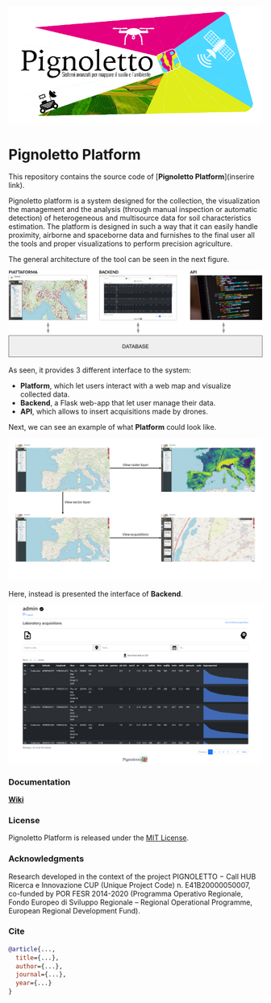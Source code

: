 ![Pignoletto](images/logo.jpg)
# Pignoletto Platform

This repository contains the source code of [**Pignoletto Platform**](inserire link).

Pignoletto platform is a system designed for the collection, the visualization the
management and the analysis (through manual inspection or automatic detection) of heterogeneous
and multisource data for soil characteristics estimation. The platform is designed in such a way that
it can easily handle proximity, airborne and spaceborne data and furnishes to the final user all the
tools and proper visualizations to perform precision agriculture.

The general architecture of the tool can be seen in the next figure.

![Architecture](images/architecture.png)

As seen, it provides 3 different interface to the system:
* **Platform**, which let users interact with a web map and visualize collected data.
* **Backend**, a Flask web-app that let user manage their data.
* **API**, which allows to insert acquisitions made by drones.

Next, we can see an example of what **Platform** could look like.

![platform](images/demo.png)


Here, instead is presented the interface of **Backend**.

![backend](images/Backend.png)

### Documentation
[**Wiki**](https://github.com/SimoLoca/Pignoletto_platform_Docker/wiki)

### License
Pignoletto Platform is released under the [MIT License](./LICENSE).

### Acknowledgments
Research developed in the context of the project PIGNOLETTO $-$ Call HUB Ricerca e Innovazione CUP (Unique Project Code) n. E41B20000050007, co-funded by POR FESR 2014-2020 (Programma Operativo Regionale, Fondo Europeo di Sviluppo Regionale – Regional Operational Programme, European Regional Development Fund).

### Cite

```bibtex
@article{...,
  title={...},
  author={...},
  journal={...},
  year={...}
}
```
